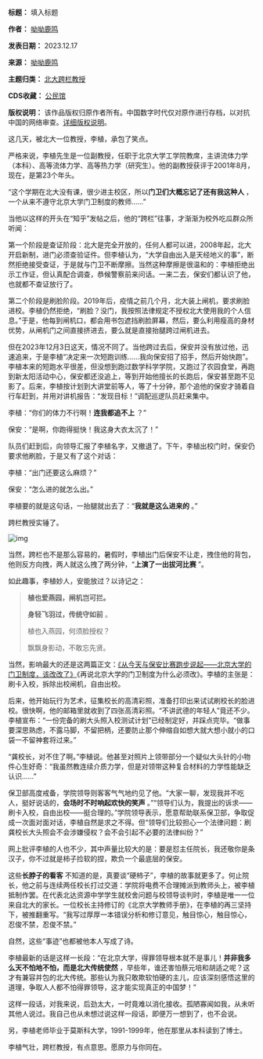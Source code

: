 

**标题：** 填入标题  

**作者：** [呦呦鹿鸣](https://chinadigitaltimes.net/space/呦呦鹿鸣)  

**发表日期：** 2023.12.17  

**来源：** [呦呦鹿鸣](https://web.archive.org/web/https://mp.weixin.qq.com/s/IlYHiH7NL49em2pJIz_jUA)  

**主题归类：** [北大跨栏教授](https://chinadigitaltimes.net/space/北大跨栏教授)  

**CDS收藏：** [公民馆](https://chinadigitaltimes.net/space/%E5%85%AC%E6%B0%91%E9%A6%86)  

**版权说明：** 该作品版权归原作者所有。中国数字时代仅对原作进行存档，以对抗中国的网络审查。[详细版权说明](https://chinadigitaltimes.net/chinese/copyright)。


这几天，被北大一位教授，李植，承包了笑点。


严格来说，李植先生是一位副教授，任职于北京大学工学院教席，主讲流体力学（本科）、高等流体力学、高等热力学（研究生）。他的副教授获评于2001年8月，现在，是第23个年头。


“这个学期在北大没有课，很少进主校区，所以**门卫们大概忘记了还有我这种人** ，一个从来不遵守北京大学门卫制度的教师……”


当他以这样的开头在“知乎”发帖之后，他的“跨栏”往事，才渐渐为校外吃瓜群众所听闻：


第一个阶段是查证阶段：北大是完全开放的，任何人都可以进，2008年起，北大开启新制，进门必须查验证件。但李植认为，“大学自由出入是天经地义的事”，断然拒绝接受查证，于是就与门卫不断摩擦。当然这种摩擦是很温和的：李植拒绝出示工作证，但认真配合调查，恭候警察前来问话。一来二去，保安们都认识了他，也就都不查证放行了。


第二个阶段是刷脸阶段。2019年后，疫情之前几个月，北大装上闸机，要求刷脸进校。李植仍然拒绝，“刷脸？没门，我按照法律规定不授权北大使用我的个人信息。”于是，他每到闸机口，都会用书包遮挡刷脸屏幕，然后，要么利用瘦高的身材优势，从闸机门之间直接挤进去，要么就是直接抬腿跨过闸机进去。


但在2023年12月3日这天，情况不同了。当他跨过去后，保安并没有放过他，迅速追来，于是李植“决定来一次短跑训练……我向保安招了招手，然后开始快跑”。李植本来的短跑水平很差，但没想到跑过数学科学学院，又跑过了农园食堂，再跑到新太阳活动中心，保安都还没追上，等到开始他擅长的长跑后，保安甚至跑不见影了。后来，李植按计划到大讲堂前等人，等了十分钟，那个追他的保安才骑着自行车赶到，并用对讲机报告：“发现目标！”调配巡逻队员赶来集中。


李植：“你们的体力不行啊！**连我都追不上** ？”


保安：“是啊，你跑得挺快！我这身大衣太沉了！”


队员们赶到后，向领导汇报了李植名字，又撤退了。下午，李植出校门时，保安仍要求他刷脸，于是又有了这个对话：


李植：“出门还要这么麻烦？”


保安：“怎么进的就怎么出。”


李植要的就是这句话，一抬腿就出去了：“**我就是这么进来的** 。”


跨栏教授实锤了。


![img](https://mmbiz.qpic.cn/mmbiz_png/8BnyXm6lH45jfWoGjrdruE9GzNQYriahqsKMkuXbicnd2msIv0icoDKqRKjw5olWupXqPLcsGRjq9OxmjePtYkCqQ/640)


当然，跨栏也不是那么容易的，暑假时，李植出门后保安不让走，拽住他的背包，他则反方向拽，两人就这么拽了两分钟，“**上演了一出拔河比赛** ”。


如此趣事，李植妙人，安能放过？以诗记之：



> 
> **植也爱燕园，闸机岂可拦。** 
> 
> 
> **身轻飞羽过，传统守如前** 。
> 
> 
> 植也入燕园，何须脸授权？
> 
> 
> 飘飘身影动，不敢忘先贤。
> 
> 
> 


当然，影响最大的还是这两篇正文：[《从今天与保安比赛跑步说起——北京大学的门卫制度，该改改了》](https://chinadigitaltimes.net/chinese/703323.html "《从今天与保安比赛跑步说起——北京大学的门卫制度，该改改了》")《再说北京大学的门卫制度为什么必须改》。李植的主张是：刷卡入校，拆除出校闸机，自由出校。


后来，他开始玩行为艺术，征集校长的高清彩照，准备打印出来试试刷校长的脸进校。很快啊，他的邮箱里就收到了四张高清彩照。“不讲武德的年轻人”竟还不少。李植宣布：“一份完备的刷大头照入校测试计划”已经制定好，并踩点完毕。“做事要深思熟虑，不露马脚，不留把柄，还要防止那个伸缩自如想大就大想小就小的口袋一不留神套将过来。”


“龚校长，对不住了啊。”李植说。他甚至对照片上领带部分一个疑似大头针的小物件心生好奇：“我虽然教连续介质力学，但是对领带这种复合材料的力学性能缺乏认识……”


保卫部高度戒备，学院领导则客客气气地约见了他。“大家一聊，发现我并不吃人，挺好说话的，**会场时不时响起欢快的笑声** 。”“领导们认为，我提出的诉求——刷卡入校，自由出校——挺合理的。”学院领导表示，愿意帮助联系保卫部，争取促成一次面对面对话，李植自然是求之不得。但“领导们比较担心一个法律问题：刷龚校长大头照会不会涉嫌侵权？会不会引起不必要的法律纠纷？”


网上批评李植的人也不少，其中声量比较大的是：要是怼主任院长，我还敬你是条汉子，你不过就是柿子捡软的捏，欺负一个最底层的保安。


这些**长脖子的看客** 不知道的是，真要谈“硬柿子”，李植的故事就更多了。何止院长，他之前与连续两任校长打过交道：学院将电费不合理摊派到教师头上，被李植抵制作罢。在代表北达资源中学学生就校舍问题与校领导谈判时，李植是唯一一位来自北大的家长。一位校长主持修订的《北京大学教师手册》，在李植的再三坚持下，被推翻重写。“我写过厚厚一本错误分析和修订意见，触目惊心，触目惊心，忍俊不禁，忍俊不禁。”


自然，这些“事迹”也都被他本人写成了诗。


李植最新的话是这样一长段：“在北京大学，得罪领导根本就不是事儿！**并非我多么天不怕地不怕，而是北大传统使然** ，早些年，谁还害怕蔡元培和胡适之呢？这才有兼容并包的北大传统。那些认为我只敢欺软怕硬的主儿，应该深刻感悟这里的道理，争取人人都不怕得罪领导，这才能实现真正的中国梦！”


这样一段话，对我来说，后劲太大，一时竟难以消化接收。孤陋寡闻如我，从未听其他人说过。我自己也从未想过说这样一段话，即便万一想到了，也不会说。


另，李植老师毕业于莫斯科大学，1991-1999年，他在那里从本科读到了博士。


李植气壮，跨栏教授，有点意思。愿原力与你同在。

